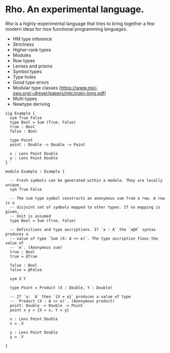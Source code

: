 
# Rho. An experimental language.

*Rho* is a highly-experimental language that tries to bring together a few modern ideas for nice functional programming languages.

- HM type inference
- Strictness
- Higher-rank types
- Modules
- Row types
- Lenses and prisms
- Symbol types
- Type holes
- Good type errors
- Modular type classes (https://www.mpi-sws.org/~dreyer/papers/mtc/main-long.pdf)
- Multi-types
- Newtype deriving

```
sig Example {
  sym True False
  type Bool = Sum (True, False)
  true : Bool
  false : Bool

  type Point
  point : Double -> Double -> Point

  x : Lens Point Double
  y : Lens Point Double
}

module Example : Example {
  
  -- Fresh symbols can be generated within a module. They are locally unique.
  sym True False

  -- The sum type symbol constructs an anonymous sum from a row. A row is a
  -- disjoint set of symbols mapped to other types. If no mapping is given, 
  -- Unit is assumed
  type Bool = Sum (True, False)

  -- Definitions and type ascriptions. If `a : A` the `a@X` syntax produces a 
  -- value of type `Sum (X: A <> e)`. The type ascription fixes the value of 
  -- `e`. (Anonymous sum)
  true : Bool
  true = @True

  false : Bool
  false = @False

  sym X Y

  type Point = Product (X : Double, Y : Double)

  -- If `a:  A` then `{X = a}` produces a value of type 
  -- `Product (X : A <> e)`. (Anonymous product)
  point: Double -> Double -> Point
  point x y = {X = x, Y = y}

  x : Lens Point Double
  x = .X

  y : Lens Point Double
  y = .Y

}
```
